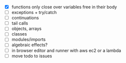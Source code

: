* [x] functions only close over variables free in their body
* [ ] exceptions + try/catch
* [ ] continuations
* [ ] tail calls
* [ ] objects, arrays
* [ ] classes
* [ ] modules/imports
* [ ] algebraic effects?
* [ ] in browser editor and runner with aws ec2 or a lambda
* [ ] move todo to issues
